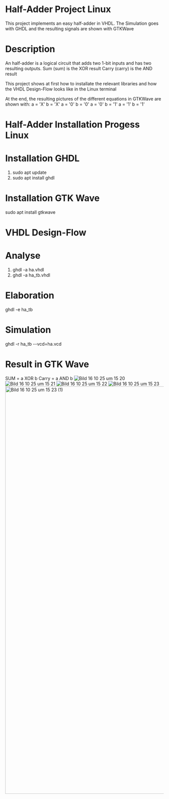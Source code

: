 # Half-Adder Project Linux

This project implements an easy half-adder in VHDL.
The Simulation goes with GHDL and the resulting signals are shown with GTKWave

# Description
An half-adder is a logical circuit that adds two 1-bit inputs and has two resulting outputs.
Sum (sum) is the XOR result 
Carry (carry) is the AND result

This project shows at first how to installate the relevant libraries 
and how the VHDL Design-Flow looks like in the Linux terminal

At the end, the resulting pictures of the different equations in GTKWave are shown with:
a = 'X' b = 'X'
a = '0' b = '0'
a = '0' b = '1'
a = '1' b = '1'

# Half-Adder Installation Progess Linux

# Installation GHDL
1. sudo apt update
2. sudo apt install ghdl

# Installation GTK Wave
sudo apt install gtkwave

# VHDL Design-Flow
# Analyse
1. ghdl -a ha.vhdl
2. ghdl -a ha_tb.vhdl

# Elaboration 
ghdl -e ha_tb

# Simulation
ghdl -r ha_tb --vcd=ha.vcd

# Result in GTK Wave
SUM = a XOR b
Carry = a AND b
![Bild 16 10 25 um 15 20](https://github.com/user-attachments/assets/72044f21-31eb-406a-a48f-3445750894a1)
![Bild 16 10 25 um 15 21](https://github.com/user-attachments/assets/a3b252ea-6a46-41ea-abe4-911a2d174041)
![Bild 16 10 25 um 15 22](https://github.com/user-attachments/assets/7030b3a8-1637-4622-bc1d-9ff9c51969d5)
![Bild 16 10 25 um 15 23](https://github.com/user-attachments/assets/0a7c7489-8f68-43f5-901e-5c59c2f82bc6)
<img width="1992" height="1290" alt="Bild 16 10 25 um 15 23 (1)" src="https://github.com/user-attachments/assets/8a7c072c-f2ea-47ff-a87b-3bed3d59c562" />



